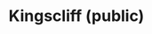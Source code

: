 ---
layout: child_layout/surfcams_live
title: Kingscliff (public)
permalink: /surfcams/kingscliff/public/
user_type: public
premium: false
theme: theme-public
---